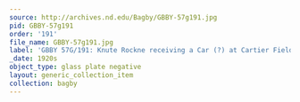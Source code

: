 ```yaml
---
source: http://archives.nd.edu/Bagby/GBBY-57g191.jpg
pid: GBBY-57g191
order: '191'
file_name: GBBY-57g191.jpg
label: 'GBBY 57G/191: Knute Rockne receiving a Car (?) at Cartier Field - c1920s'
_date: 1920s
object_type: glass plate negative
layout: generic_collection_item
collection: bagby
---
```


